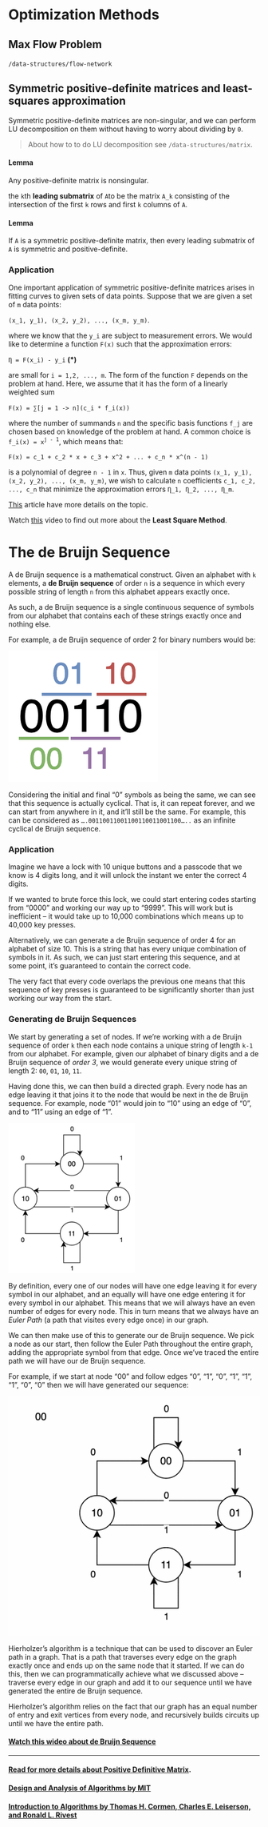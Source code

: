 # Optimization Methods
## Max Flow Problem
`/data-structures/flow-network`

## Symmetric positive-definite matrices and least-squares approximation
Symmetric positive-definite matrices are non-singular, and we can perform LU decomposition on them without having to worry about dividing by `0`.

> About how to to do LU decomposition see `/data-structures/matrix`.

#### Lemma
Any positive-definite matrix is nonsingular.

the `k`th __leading submatrix__ of `A`to be the matrix `A_k` consisting  of the intersection  of the first `k` rows and first `k` columns of `A`.

#### Lemma
If `A` is a symmetric positive-definite matrix, then every leading submatrix of `A` is symmetric and positive-definite.

### Application
One important application of symmetric positive-definite matrices arises in fitting curves to given sets of data points. Suppose that we are given a set of `m` data points:

`(x_1, y_1), (x_2, y_2), ..., (x_m, y_m)`.

where we know that the `y_i` are subject to measurement errors.  We would like to determine a function `F(x)` such that the approximation errors:

`Ƞ = F(x_i) - y_i` __(*)__

are small for `i = 1,2, ..., m`. The form of the function `F` depends on the problem at hand. Here, we assume that it has the form of a linearly weighted sum

`F(x) = ∑[j = 1 -> n](c_i * f_i(x))`

where the number of summands `n` and the specific basis functions `f_j` are chosen based on knowledge of the problem at hand.  A common choice is `f_i(x) = x`<sup>`j - 1`</sup>, which means that:

`F(x) = c_1 + c_2 * x + c_3 + x^2 + ... + c_n * x^(n - 1)`

is a polynomial of degree `n - 1` in `x`. Thus, given `m` data points `(x_1, y_1), (x_2, y_2), ..., (x_m, y_m)`, we wish to calculate `n` coefficients `c_1, c_2, ..., c_n` that minimize the approximation errors `Ƞ_1, Ƞ_2, ..., Ƞ_m`.

[This](http://staff.ustc.edu.cn/~csli/graduate/algorithms/book6/chap31.htm) article have more details on the topic.

Watch [this](https://www.youtube.com/watch?v=AmQcoopBUTk) video to find out more about the __Least Square Method__.


# The de Bruijn Sequence
A de Bruijn sequence is a mathematical construct. Given an alphabet with `k` elements, a __de Bruijn sequence__ of order `n` is a sequence in which every possible string of length `n` from this alphabet appears exactly once.

As such, a de Bruijn sequence is a single continuous sequence of symbols from our alphabet that contains each of these strings exactly once and nothing else.

For example, a de Bruijn sequence of order 2 for binary numbers would be:

![de-bruijn-2](./images/de-bruijn-2.png)

Considering the initial and final “0” symbols as being the same, we can see that this sequence is actually cyclical. That is, it can repeat forever, and we can start from anywhere in it, and it’ll still be the same. For example, this can be considered as `….00110011001100110011001100…..` as an infinite cyclical de Bruijn sequence.

### Application
Imagine we have a lock with 10 unique buttons and a passcode that we know is 4 digits long, and it will unlock the instant we enter the correct 4 digits.

If we wanted to brute force this lock, we could start entering codes starting from “0000” and working our way up to “9999”. This will work but is inefficient – it would take up to 10,000 combinations which means up to 40,000 key presses.

Alternatively, we can generate a de Bruijn sequence of order 4 for an alphabet of size 10. This is a string that has every unique combination of symbols in it. As such, we can just start entering this sequence, and at some point, it’s guaranteed to contain the correct code.

The very fact that every code overlaps the previous one means that this sequence of key presses is guaranteed to be significantly shorter than just working our way from the start.

### Generating de Bruijn Sequences
We start by generating a set of nodes. If we’re working with a de Bruijn sequence of order `k` then each node contains a unique string of length `k-1` from our alphabet. For example, given our alphabet of binary digits and a de Bruijn sequence of _order 3_, we would generate every unique string of length 2: `00`, `01`, `10`, `11`.

Having done this, we can then build a directed graph. Every node has an edge leaving it that joins it to the node that would be next in the de Bruijn sequence. For example, node “01” would join to “10” using an edge of “0”, and to “11” using an edge of “1”.

![de-bruijn-graph](./images/de-bruijn-graph.png)

By definition, every one of our nodes will have one edge leaving it for every symbol in our alphabet, and an equally will have one edge entering it for every symbol in our alphabet. This means that we will always have an even number of edges for every node. This in turn means that we always have an _Euler Path_ (a path that visites every edge once) in our graph.

We can then make use of this to generate our de Bruijn sequence. We pick a node as our start, then follow the Euler Path throughout the entire graph, adding the appropriate symbol from that edge. Once we’ve traced the entire path we will have our de Bruijn sequence.

For example, if we start at node “00” and follow edges “0”, “1”, “0”, “1”, “1”, “1”, “0”, “0” then we will have generated our sequence:

![de-bruijn-eulerian-path](./images/de-bruijn-eulerian-path.gif)

Hierholzer’s algorithm is a technique that can be used to discover an Euler path in a graph. That is a path that traverses every edge on the graph exactly once and ends up on the same node that it started. If we can do this, then we can programmatically achieve what we discussed above – traverse every edge in our graph and add it to our sequence until we have generated the entire de Bruijn sequence.

Hierholzer’s algorithm relies on the fact that our graph has an equal number of entry and exit vertices from every node, and recursively builds circuits up until we have the entire path.

#### [Watch this wideo about de Bruijn Sequence](https://www.youtube.com/watch?v=FpeBsBwJMbc)

---

#### [Read for more details about Positive Definitive Matrix](http://slpl.cse.nsysu.edu.tw/chiaping/la/pdm.pdf).

#### [Design and Analysis of Algorithms by MIT](https://ocw.mit.edu/courses/electrical-engineering-and-computer-science/6-046j-design-and-analysis-of-algorithms-spring-2015/)

#### [Introduction to Algorithms by Thomas H. Cormen, Charles E. Leiserson, and Ronald L. Rivest](http://staff.ustc.edu.cn/~csli/graduate/algorithms/book6/partvii.htm)
